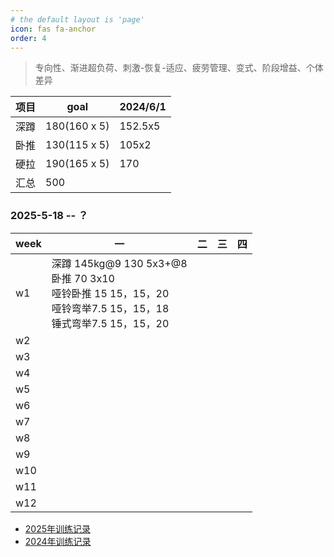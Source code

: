 ```yaml
---
# the default layout is 'page'
icon: fas fa-anchor
order: 4
---
```


> 专向性、渐进超负荷、刺激-恢复-适应、疲劳管理、变式、阶段增益、个体差异


|项目   |goal            |2024/6/1|   
|--     |--              |--      |
|深蹲   |180(160 x 5)    |152.5x5 |
|卧推   |130(115 x 5)    |105x2   |
|硬拉   |190(165 x 5)    |170     |
|汇总   |500             |        |




### 2025-5-18 -- ？

| week |  一 |  二 |  三 | 四|
| --| -- | -- | -- | --|
|w1|深蹲 145kg@9 130 5x3+@8<br />卧推 70 3x10<br />哑铃卧推 15 15，15，20<br />哑铃弯举7.5 15，15，18<br />锤式弯举7.5 15，15，20 ||||
|w2| | | | |
|w3| | | | |
|w4| | | | |
|w5| | | | |
|w6| | | | |
|w7| | | | |
|w8| | | | |
|w9| | | | |
|w10| | | | |
|w11| | | | |
|w12| | | | |



 
- [2025年训练记录](/posts/train-record-2025)
- [2024年训练记录](/posts/train-record-2024)

